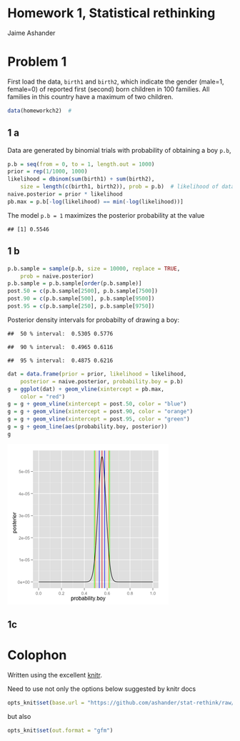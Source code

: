 # Homework 1, Statistical rethinking
 Jaime Ashander






# Problem 1  

First load the data, `birth1` and `birth2`, which indicate the gender (male=1, female=0) of reported first (second) born children in 100 families.
All families in this country have a maximum of two children.

```r
data(homeworkch2)  #
```



## 1 a

  Data are generated by binomial trials with probability of obtaining a boy `p.b`, 

```r
p.b = seq(from = 0, to = 1, length.out = 1000)
prior = rep(1/1000, 1000)
likelihood = dbinom(sum(birth1) + sum(birth2), 
    size = length(c(birth1, birth2)), prob = p.b)  # likelihood of data given 1000 models (binomial success parameter)
naive.posterior = prior * likelihood
pb.max = p.b[-log(likelihood) == min(-log(likelihood))]
```



  The model `p.b = 1` maximizes the posterior probability at the value
```
## [1] 0.5546
```




## 1 b

```r
p.b.sample = sample(p.b, size = 10000, replace = TRUE, 
    prob = naive.posterior)
p.b.sample = p.b.sample[order(p.b.sample)]
post.50 = c(p.b.sample[2500], p.b.sample[7500])
post.90 = c(p.b.sample[500], p.b.sample[9500])
post.95 = c(p.b.sample[250], p.b.sample[9750])
```



Posterior density intervals for probabilty of drawing a boy:
  
```
##  50 % interval:  0.5305 0.5776 
```
```
##  90 % interval:  0.4965 0.6116 
```
```
##  95 % interval:  0.4875 0.6216 
```



```r
dat = data.frame(prior = prior, likelihood = likelihood, 
    posterior = naive.posterior, probability.boy = p.b)
g = ggplot(dat) + geom_vline(xintercept = pb.max, 
    color = "red")
g = g + geom_vline(xintercept = post.50, color = "blue")
g = g + geom_vline(xintercept = post.90, color = "orange")
g = g + geom_vline(xintercept = post.95, color = "green")
g = g + geom_line(aes(probability.boy, posterior))
g
```
![plot of chunk prob1a_fig](https://github.com/ashander/stat-rethink/raw/master/prob1a_fig.png)


## 1c

  
# Colophon 

Written using the excellent [knitr](http://yihui.github.com/knitr/).

Need to use not only the options below suggested by knitr docs

```r
opts_knit$set(base.url = "https://github.com/ashander/stat-rethink/raw/master/")
```



but also 

```r
opts_knit$set(out.format = "gfm")
```



